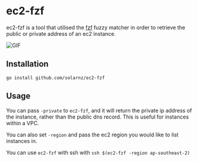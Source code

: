 # ec2-fzf

ec2-fzf is a tool that utilised the [fzf](https://github.com/junegunn/fzf)
fuzzy matcher in order to retrieve the public or private address of an ec2
instance.

![GIF](https://raw.githubusercontent.com/solarnz/ec2-fzf/master/img/ec2-fzf.gif)

## Installation

```
go install github.com/solarnz/ec2-fzf
```

## Usage

You can pass `-private` to `ec2-fzf`, and it will return the private ip address
of the instance, rather than the public dns record. This is useful for
instances within a VPC.

You can also set `-region` and pass the ec2 region you would like to list
instances in.

You can use `ec2-fzf` with ssh with `ssh $(ec2-fzf -region ap-southeast-2)`
